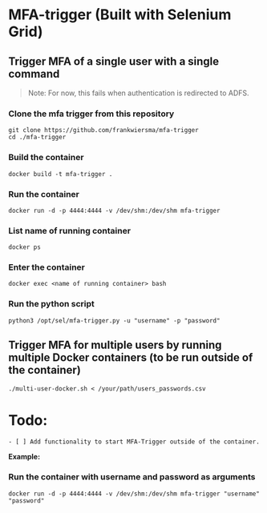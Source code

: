 # MFA-trigger (Built with Selenium Grid)
## Trigger MFA of a single user with a single command

> Note: For now, this fails when authentication is redirected to ADFS.

### Clone the mfa trigger from this repository
```
git clone https://github.com/frankwiersma/mfa-trigger
cd ./mfa-trigger
```

### Build the container
```
docker build -t mfa-trigger .
```

### Run the container
```
docker run -d -p 4444:4444 -v /dev/shm:/dev/shm mfa-trigger
```

### List name of running container
```
docker ps
```

### Enter the container
```
docker exec <name of running container> bash
```

### Run the python script ###
```
python3 /opt/sel/mfa-trigger.py -u "username" -p "password"
```


## Trigger MFA for multiple users by running multiple Docker containers (to be run outside of the container)
```
./multi-user-docker.sh < /your/path/users_passwords.csv
```


# Todo: 
	- [ ] Add functionality to start MFA-Trigger outside of the container.

__Example:__
### Run the container with username and password as arguments
```
docker run -d -p 4444:4444 -v /dev/shm:/dev/shm mfa-trigger "username" "password"
```
